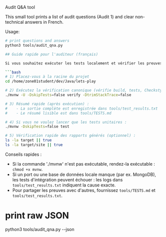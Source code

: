Audit Q&A tool

This small tool prints a list of audit questions (Audit 1) and clear non-technical answers in French.

Usage:

````bash
# print questions and answers
python3 tools/audit_qna.py

## Guide rapide pour l'auditeur (français)

Si vous souhaitez exécuter les tests localement et vérifier les preuves fournies, suivez ces étapes depuis la racine du dépôt :

```bash
# 1) Placez-vous à la racine du projet
cd /home/zone01student/dev/Java/lets-play

# 2) Exécutez la vérification canonique (vérifie build, tests, Checkstyle, rapports)
./mvnw -U -DskipTests=false verify -DtrimStackTrace=false

# 3) Résumé rapide (après exécution) :
#    - La sortie complète est enregistrée dans tools/test_results.txt
#    - Le résumé lisible est dans tools/TESTS.md

# 4) Si vous ne voulez lancer que les tests unitaires :
./mvnw -DskipTests=false test

# 5) Vérification rapide des rapports générés (optionnel) :
ls -la target || true
ls -la target/site || true
````

Conseils rapides :

- Si la commande './mvnw' n'est pas exécutable, rendez-la exécutable : `chmod +x mvnw`.
- Si un port ou une base de données locale manque (par ex. MongoDB), les tests d'intégration peuvent échouer : les logs dans `tools/test_results.txt` indiquent la cause exacte.
- Pour partager les preuves avec d'autres, fournissez `tools/TESTS.md` et `tools/test_results.txt`.

# print raw JSON

python3 tools/audit_qna.py --json

```

```
